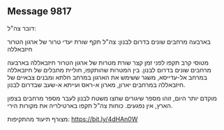 ## Message 9817

דובר צה"ל:

בארבעה מרחבים שונים בדרום לבנון: צה"ל תקף שורת יעדי טרור של ארגון הטרור חיזבאללה

מטוסי קרב תקפו לפני זמן קצר שורת מטרות של ארגון הטרור חיזבאללה בארבעה מרחבים שונים בדרום לבנון. 
בין המטרות שהותקפו, חוליית מחבלים של חיזבאללה במרחב אל-עדייסא, משגר ששימש את הארגון במרחב חלתא ומבנים צבאיים של חיזבאללה במרחבים יארון, מארון א-ראס ועייתא א-שעב שבדרום לבנון. 

מוקדם יותר היום, זוהו מספר שיגורים שחצו משטח לבנון לעבר מספר מרחבים בצפון הארץ, אין נפגעים. 
כוחות צה"ל תקפו בארטילריה את מקורות הירי.

מצורף תיעוד מהתקיפות:  https://bit.ly/4dHAn0W


